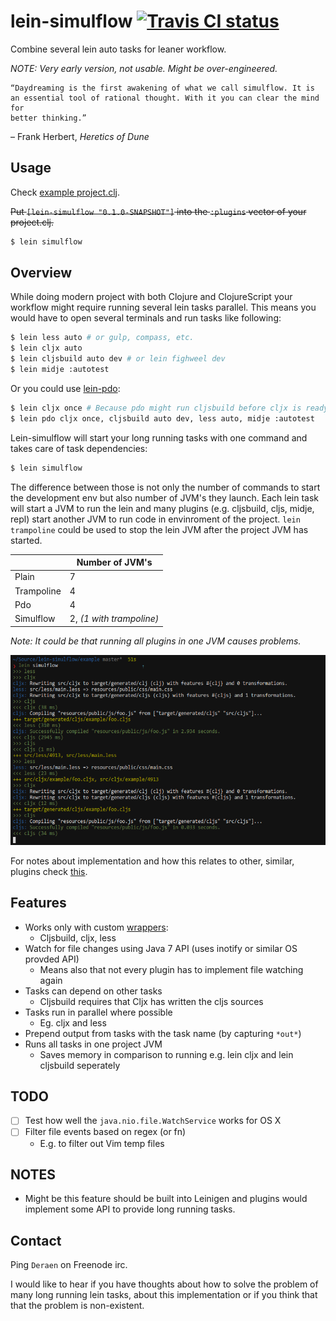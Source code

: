 # lein-simulflow [![Travis CI status](https://secure.travis-ci.org/metosin/lein-simulflow.png)](http://travis-ci.org/#!/metosin/lein-simulflow/builds)

Combine several lein auto tasks for leaner workflow.

*NOTE: Very early version, not usable.
Might be over-engineered.*

```
“Daydreaming is the first awakening of what we call simulflow. It is
an essential tool of rational thought. With it you can clear the mind for
better thinking.”
```
– Frank Herbert, _Heretics of Dune_

## Usage

Check [example project.clj](./example/project.clj).

~~Put `[lein-simulflow "0.1.0-SNAPSHOT"]` into the `:plugins` vector of your
project.clj.~~

```bash
$ lein simulflow
```

## Overview

While doing modern project with both Clojure and ClojureScript your workflow
might require running several lein tasks parallel.
This means you would have to open several terminals and run tasks like following:

```bash
$ lein less auto # or gulp, compass, etc.
$ lein cljx auto
$ lein cljsbuild auto dev # or lein fighweel dev
$ lein midje :autotest
```

Or you could use [lein-pdo](https://github.com/Raynes/lein-pdo):

```bash
$ lein cljx once # Because pdo might run cljsbuild before cljx is ready
$ lein pdo cljx once, cljsbuild auto dev, less auto, midje :autotest
```

Lein-simulflow will start your long running tasks with one command and takes
care of task dependencies:

```bash
$ lein simulflow
```

The difference between those is not only the number of commands to start the
development env but also number of JVM's they launch. Each lein task will
start a JVM to run the lein and many plugins (e.g. cljsbuild, cljs, midje, repl)
start another JVM to run code in envinroment of the project.
`lein trampoline` could be used to stop the lein JVM after the project JVM has
started.

|   | Number of JVM's |
|---| --------------- |
| Plain      | 7 |
| Trampoline | 4 |
| Pdo        | 4 |
| Simulflow  | 2, _(1 with trampoline)_ |

*Note: It could be that running all plugins in one JVM causes problems.*

![Screenshot](./screenshot.png)

For notes about implementation and how this relates to other, similar,
plugins check [this](./doc/notes.md).

## Features

- Works only with custom [wrappers](./support/src/simulflow/wrappers.clj):
  - Cljsbuild, cljx, less
- Watch for file changes using Java 7 API (uses inotify or similar OS provded API)
  - Means also that not every plugin has to implement file watching again
- Tasks can depend on other tasks
  - Cljsbuild requires that Cljx has written the cljs sources
- Tasks run in parallel where possible
  - Eg. cljx and less
- Prepend output from tasks with the task name (by capturing `*out*`)
- Runs all tasks in one project JVM
  - Saves memory in comparison to running e.g. lein cljx and lein cljsbuild seperately

## TODO

- [ ] Test how well the `java.nio.file.WatchService` works for OS X
- [ ] Filter file events based on regex (or fn)
  - E.g. to filter out Vim temp files

## NOTES

- Might be this feature should be built into Leinigen and plugins would
implement some API to provide long running tasks.

## Contact

Ping `Deraen` on Freenode irc.

I would like to hear if you have thoughts about how to solve the problem
of many long running lein tasks, about this implementation or if you
think that that the problem is non-existent.

